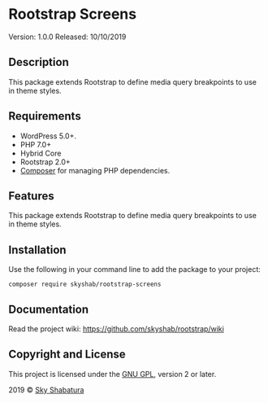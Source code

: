 # Rootstrap Screens
Version: 1.0.0
Released: 10/10/2019

## Description
This package extends Rootstrap to define media query breakpoints to use in theme styles.

## Requirements
* WordPress 5.0+.
* PHP 7.0+
* Hybrid Core
* Rootstrap 2.0+
* [Composer](https://getcomposer.org/) for managing PHP dependencies.

## Features
This package extends Rootstrap to define media query breakpoints to use in theme styles.

## Installation
Use the following in your command line to add the package to your project:

``` composer require skyshab/rootstrap-screens ```

## Documentation
Read the project wiki: https://github.com/skyshab/rootstrap/wiki

## Copyright and License
This project is licensed under the [GNU GPL](http://www.gnu.org/licenses/old-licenses/gpl-2.0.html), version 2 or later.

2019 &copy; [Sky Shabatura](https://github.com/skyshab)
